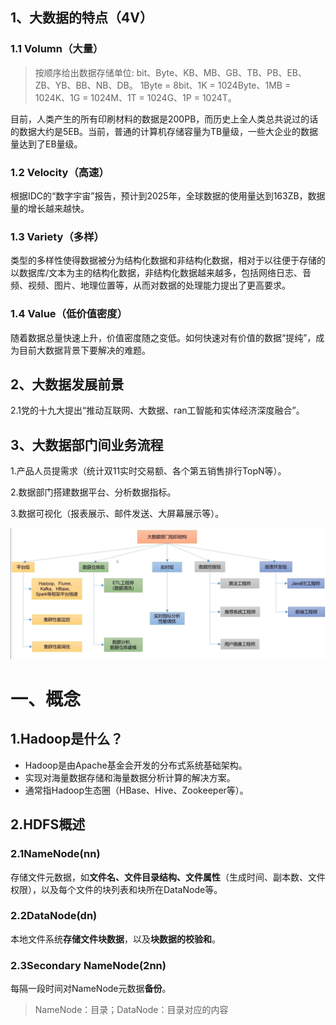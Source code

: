 ## 1、大数据的特点（4V）

### 1.1 Volumn（大量）

> 按顺序给出数据存储单位: bit、Byte、KB、MB、GB、TB、PB、EB、ZB、YB、BB、NB、DB。
> 1Byte = 8bit、1K = 1024Byte、1MB = 1024K、1G = 1024M、1T = 1024G、1P = 1024T。

目前，人类产生的所有印刷材料的数据是200PB，而历史上全人类总共说过的话的数据大约是5EB。当前，普通的计算机存储容量为TB量级，一些大企业的数据量达到了EB量级。

### 1.2 Velocity（高速）

根据IDC的“数字宇宙”报告，预计到2025年，全球数据的使用量达到163ZB，数据量的增长越来越快。

### 1.3 Variety（多样）

类型的多样性使得数据被分为结构化数据和非结构化数据，相对于以往便于存储的以数据库/文本为主的结构化数据，非结构化数据越来越多，包括网络日志、音频、视频、图片、地理位置等，从而对数据的处理能力提出了更高要求。

### 1.4 Value（低价值密度）

随着数据总量快速上升，价值密度随之变低。如何快速对有价值的数据“提纯”，成为目前大数据背景下要解决的难题。

## 2、大数据发展前景

2.1党的十九大提出“推动互联网、大数据、ran工智能和实体经济深度融合”。

## 3、大数据部门间业务流程

1.产品人员提需求（统计双11实时交易额、各个第五销售排行TopN等）。

2.数据部门搭建数据平台、分析数据指标。

3.数据可视化（报表展示、邮件发送、大屏幕展示等）。

![image-20210808220848297](upload/image-20210808220848297.png)

# 一、概念

## 1.Hadoop是什么？

- Hadoop是由Apache基金会开发的分布式系统基础架构。
- 实现对海量数据存储和海量数据分析计算的解决方案。
- 通常指Hadoop生态圈（HBase、Hive、Zookeeper等）。

## 2.HDFS概述

### 2.1NameNode(nn)

存储文件元数据，如**文件名、文件目录结构、文件属性**（生成时间、副本数、文件权限），以及每个文件的块列表和块所在DataNode等。

### 2.2DataNode(dn)

本地文件系统**存储文件块数据**，以及**块数据的校验和**。

### 2.3Secondary NameNode(2nn)

每隔一段时间对NameNode元数据**备份**。

> NameNode：目录；DataNode：目录对应的内容
